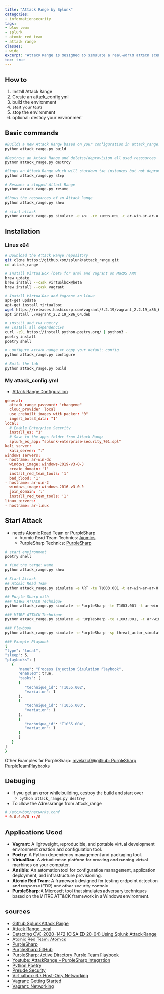 ```yaml
---
title: "Attack Range by Splunk"
categories: 
- informationsecurity
tags:
- blue team
- splunk
- atomic red team
- attack range  
classes: 
- wide
excerpt: "Attack Range is designed to simulate a real-world attack scenario, allowing security teams to test and improve their detection and response capabilities." 
toc: true
---
```

## How to

1. Install Attack Range
2. Create an attack_config.yml
3. build the environment
4. start your tests
5. stop the environment
6. optional: destroy your environment

## Basic commands

```bash
#Builds a new Attack Range based on your configuration in attack_range.yml
python attack_range.py build

#Destroys an Attack Range and deletes/deprovision all used ressources
python attack_range.py destroy

#Stops an Attack Range which will shutdown the instances but not deprovision it
python attack_range.py stop

# Resumes a stopped Attack Range
python attack_range.py resume

#Shows the ressources of an Attack Range
python attack_range.py show

# start attack
python attack_range.py simulate -e ART -te T1003.001 -t ar-win-ar-ar-0
```

## Installation

### Linux x64

```bash
# Download the Attack Range repository
git clone https://github.com/splunk/attack_range.git
cd attack_range

# Install VirtualBox (beta for arm) and Vagrant on MacOS ARM
brew update
brew install --cask virtualbox@beta
brew install --cask vagrant

# Install VirtualBox and Vagrant on linux
apt-get update
apt-get install virtualbox
wget https://releases.hashicorp.com/vagrant/2.2.19/vagrant_2.2.19_x86_64.deb
apt install ./vagrant_2.2.19_x86_64.deb

# Install and run Poetry
## Install all dependencies
curl -sSL https://install.python-poetry.org/ | python3 -
poetry install
poetry shell

# Configure Attack Range or copy your default config
python attack_range.py configure

# Build the lab
python attack_range.py build
```

### My attack_config.yml

* [Attack Range Configuration](https://attack-range.readthedocs.io/en/latest/Attack_Range_Config.html)

```conf
general:
  attack_range_password: "changeme"
  cloud_provider: local
  use_prebuilt_images_with_packer: "0"
  ingest_bots3_data: "1"
local:
  # Enable Enterprise Security
  install_es: "1"
  # Save to the apps folder from Attack Range
  splunk_es_app: "splunk-enterprise-security_701.spl"
kali_server:
  kali_server: "1"
windows_servers:
- hostname: ar-win-dc
  windows_image: windows-2019-v3-0-0
  create_domain: '1'
  install_red_team_tools: '1'
  bad_blood: '1'
- hostname: ar-win-2
  windows_image: windows-2016-v3-0-0
  join_domain: '1'
  install_red_team_tools: '1'
linux_servers:
- hostname: ar-linux
```

## Start Attack

* needs Atomic Read Team or PurpleSharp
  * Atomic Read Team Technics: [Atomics](https://atomicredteam.io/atomics/)
  * PurpleSharp Technics: [PurpleSharp](https://www.purplesharp.com/en/latest/index.html)

```bash
# start environment
poetry shell

# find the target Name
python attack_range.py show

# Start Attack
## Atomic Read Team
python attack_range.py simulate -e ART -te T1003.001 -t ar-win-ar-ar-0

## Purple Sharp with 
### MITRE ATTACK Technique
python attack_range.py simulate -e PurpleSharp -te T1003.001 -t ar-win-ar-ar-0

### MITRE ATTACK Technique
python attack_range.py simulate -e PurpleSharp -te T1003.001, -t ar-win-ar-ar-0

### Playbook
python attack_range.py simulate -e PurpleSharp -sp threat_actor_simulation.json  -t ar-win-ar-ar-0

### Example Playbook
{
"type": "local",
"sleep": 5,
"playbooks": [
   {
      "name": "Process Injection Simulation Playbook",
      "enabled": true,
      "tasks": [
      {
         "technique_id": "T1055.002",
         "variation": 1
      },
      {
         "technique_id": "T1055.003",
         "variation": 1
      },
      {
         "technique_id": "T1055.004",
         "variation": 1
      }
      ]
   }
]
} 
```

Other Examples for PurpleSharp: [mvelazc0@github: PurpleSharp PurpleTeamPlaybooks](https://github.com/mvelazc0/PurpleTeamPlaybook.git)

## Debuging

* If you get an error while building, destroy the build and start over
  * ```python attack_range.py destroy```
* To allow the Adressrange from attack_range

```conf
# /etc/vbox/networks.conf
* 0.0.0.0/0 ::/0
```

## Applications Used

* **Vagrant**: A lightweight, reproducible, and portable virtual development environment creation and configuration tool.
* **Poetry**: A Python dependency management and packaging tool.
* **VirtualBox**: A virtualization platform for creating and running virtual machines on your computer.
* **Ansible**: An automation tool for configuration management, application deployment, and infrastructure provisioning.
* **Atomic Red Team**: A framework designed for testing endpoint detection and response (EDR) and other security controls.
* **PurpleSharp**: A Microsoft tool that simulates adversary techniques based on the MITRE ATT&CK framework in a Windows environment.

## sources

* [Github Splunk Attack Range](https://github.com/splunk/attack_range)
* [Attack Range Local](https://attack-range.readthedocs.io/en/latest/Attack_Range_Local.html)
* [Detecting CVE-2020-1472 (CISA ED 20-04) Using Splunk Attack Range](https://www.splunk.com/en_us/blog/security/detecting-cve-2020-1472-using-splunk-attack-range.html)
* [Atomic Red Team: Atomics](https://atomicredteam.io/atomics/)
* [PurpleSharp](https://www.purplesharp.com/en/latest/)
* [PurpleSharp GitHub](https://github.com/mvelazc0/PurpleSharp)
* [PurpleSharp: Active Directory Purple Team Playbook](https://github.com/mvelazc0/PurpleAD)
* [Youtube: AttackRange + PurpleSharp Integration](https://www.youtube.com/watch?v=XV_hnNv69gY&t=41s)
* [Python Poetry](https://python-poetry.org/)
* [Prelude Security](https://www.preludesecurity.com/)
* [Virtualbox: 6.7. Host-Only Networking](https://www.virtualbox.org/manual/ch06.html)
* [Vagrant: Getting Started](https://www.vagrantup.com/intro/getting-started)
* [Vagrant: Networking](https://www.vagrantup.com/docs/networking)
